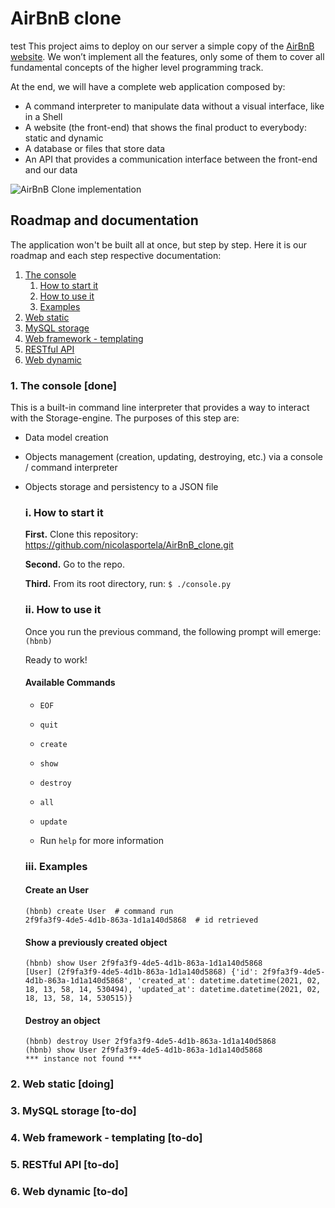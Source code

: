 # AirBnB clone
test
This project aims to deploy on our server a simple copy of the [AirBnB website](https://airbnb.com). We won’t implement all the features, only some of them to cover all fundamental concepts of the higher level programming track.

At the end, we will have a complete web application composed by:

* A command interpreter to manipulate data without a visual interface, like in a Shell
* A website (the front-end) that shows the final product to everybody: static and dynamic
* A database or files that store data
* An API that provides a communication interface between the front-end and our data

![AirBnB Clone implementation](https://lh3.googleusercontent.com/pw/ACtC-3eYaqg89XL26Y_DFvTLt4MW-w3C7u1gw9aK8c0lhiC3RYHVdLguOuWW7LZdXu5h0117WqFc9OYEYpAQOnyj6ldRz8EXusQW9_QS5IgmbBnEafXvaXsQVIQleFWUxl31_nOfc68hip5XvQjKooJzWgY=w960-h512-no?authuser=1)

## Roadmap and documentation
The application won't be built all at once, but step by step. Here it is our roadmap and each step respective documentation:

1. [The console](#1)
   1. [How to start it](#11)
   2. [How to use it](#12)
   3. [Examples](#13)
2. [Web static](#2)
3. [MySQL storage](#3)
4. [Web framework - templating](#4)
5. [RESTful API](#5)
6. [Web dynamic](#6)

### 1. The console [done] <a name="1"></a>
This is a built-in command line interpreter that provides a way to interact with the Storage-engine. The purposes of this step are:
* Data model creation
* Objects management (creation, updating, destroying, etc.) via a console / command interpreter
* Objects storage and persistency to a JSON file

    ### i. How to start it <a name="11"></a>

    **First.** Clone this repository: <https://github.com/nicolasportela/AirBnB_clone.git>

    **Second.** Go to the repo. 

    **Third.** From its root directory, run: `$ ./console.py`

    ### ii. How to use it <a name="12"></a>

    Once you run the previous command, the following prompt will emerge: `(hbnb) ` 
    
    Ready to work!

    #### Available Commands
    * `EOF`

    * `quit`

    * `create`

    * `show`

    * `destroy`

    * `all`

    * `update`

    * Run `help` for more information

    ### iii. Examples <a name="13"></a>

    #### Create an User

    ```
    (hbnb) create User  # command run
    2f9fa3f9-4de5-4d1b-863a-1d1a140d5868  # id retrieved
    ```

    #### Show a previously created object

    ```
    (hbnb) show User 2f9fa3f9-4de5-4d1b-863a-1d1a140d5868
    [User] (2f9fa3f9-4de5-4d1b-863a-1d1a140d5868) {'id': 2f9fa3f9-4de5-4d1b-863a-1d1a140d5868', 'created_at': datetime.datetime(2021, 02, 18, 13, 58, 14, 530494), 'updated_at': datetime.datetime(2021, 02, 18, 13, 58, 14, 530515)}
    ```

    #### Destroy an object

    ```
    (hbnb) destroy User 2f9fa3f9-4de5-4d1b-863a-1d1a140d5868
    (hbnb) show User 2f9fa3f9-4de5-4d1b-863a-1d1a140d5868
    *** instance not found ***
    ```

### 2. Web static [doing] <a name="2"></a>

### 3. MySQL storage [to-do] <a name="3"></a>

### 4. Web framework - templating [to-do] <a name="4"></a>

### 5. RESTful API [to-do] <a name="5"></a>

### 6. Web dynamic [to-do] <a name="6"></a>